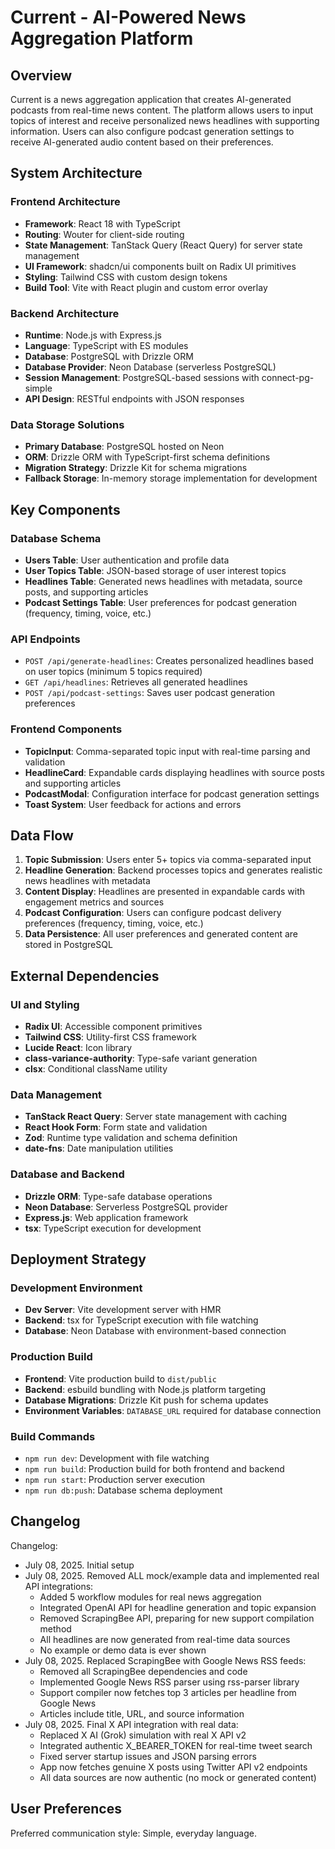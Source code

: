 # Current - AI-Powered News Aggregation Platform

## Overview

Current is a news aggregation application that creates AI-generated podcasts from real-time news content. The platform allows users to input topics of interest and receive personalized news headlines with supporting information. Users can also configure podcast generation settings to receive AI-generated audio content based on their preferences.

## System Architecture

### Frontend Architecture
- **Framework**: React 18 with TypeScript
- **Routing**: Wouter for client-side routing
- **State Management**: TanStack Query (React Query) for server state management
- **UI Framework**: shadcn/ui components built on Radix UI primitives
- **Styling**: Tailwind CSS with custom design tokens
- **Build Tool**: Vite with React plugin and custom error overlay

### Backend Architecture
- **Runtime**: Node.js with Express.js
- **Language**: TypeScript with ES modules
- **Database**: PostgreSQL with Drizzle ORM
- **Database Provider**: Neon Database (serverless PostgreSQL)
- **Session Management**: PostgreSQL-based sessions with connect-pg-simple
- **API Design**: RESTful endpoints with JSON responses

### Data Storage Solutions
- **Primary Database**: PostgreSQL hosted on Neon
- **ORM**: Drizzle ORM with TypeScript-first schema definitions
- **Migration Strategy**: Drizzle Kit for schema migrations
- **Fallback Storage**: In-memory storage implementation for development

## Key Components

### Database Schema
- **Users Table**: User authentication and profile data
- **User Topics Table**: JSON-based storage of user interest topics
- **Headlines Table**: Generated news headlines with metadata, source posts, and supporting articles
- **Podcast Settings Table**: User preferences for podcast generation (frequency, timing, voice, etc.)

### API Endpoints
- `POST /api/generate-headlines`: Creates personalized headlines based on user topics (minimum 5 topics required)
- `GET /api/headlines`: Retrieves all generated headlines
- `POST /api/podcast-settings`: Saves user podcast generation preferences

### Frontend Components
- **TopicInput**: Comma-separated topic input with real-time parsing and validation
- **HeadlineCard**: Expandable cards displaying headlines with source posts and supporting articles
- **PodcastModal**: Configuration interface for podcast generation settings
- **Toast System**: User feedback for actions and errors

## Data Flow

1. **Topic Submission**: Users enter 5+ topics via comma-separated input
2. **Headline Generation**: Backend processes topics and generates realistic news headlines with metadata
3. **Content Display**: Headlines are presented in expandable cards with engagement metrics and sources
4. **Podcast Configuration**: Users can configure podcast delivery preferences (frequency, timing, voice, etc.)
5. **Data Persistence**: All user preferences and generated content are stored in PostgreSQL

## External Dependencies

### UI and Styling
- **Radix UI**: Accessible component primitives
- **Tailwind CSS**: Utility-first CSS framework
- **Lucide React**: Icon library
- **class-variance-authority**: Type-safe variant generation
- **clsx**: Conditional className utility

### Data Management
- **TanStack React Query**: Server state management with caching
- **React Hook Form**: Form state and validation
- **Zod**: Runtime type validation and schema definition
- **date-fns**: Date manipulation utilities

### Database and Backend
- **Drizzle ORM**: Type-safe database operations
- **Neon Database**: Serverless PostgreSQL provider
- **Express.js**: Web application framework
- **tsx**: TypeScript execution for development

## Deployment Strategy

### Development Environment
- **Dev Server**: Vite development server with HMR
- **Backend**: tsx for TypeScript execution with file watching
- **Database**: Neon Database with environment-based connection

### Production Build
- **Frontend**: Vite production build to `dist/public`
- **Backend**: esbuild bundling with Node.js platform targeting
- **Database Migrations**: Drizzle Kit push for schema updates
- **Environment Variables**: `DATABASE_URL` required for database connection

### Build Commands
- `npm run dev`: Development with file watching
- `npm run build`: Production build for both frontend and backend
- `npm run start`: Production server execution
- `npm run db:push`: Database schema deployment

## Changelog

Changelog:
- July 08, 2025. Initial setup
- July 08, 2025. Removed ALL mock/example data and implemented real API integrations:
  - Added 5 workflow modules for real news aggregation
  - Integrated OpenAI API for headline generation and topic expansion
  - Removed ScrapingBee API, preparing for new support compilation method
  - All headlines are now generated from real-time data sources
  - No example or demo data is ever shown
- July 08, 2025. Replaced ScrapingBee with Google News RSS feeds:
  - Removed all ScrapingBee dependencies and code
  - Implemented Google News RSS parser using rss-parser library
  - Support compiler now fetches top 3 articles per headline from Google News
  - Articles include title, URL, and source information
- July 08, 2025. Final X API integration with real data:
  - Replaced X AI (Grok) simulation with real X API v2
  - Integrated authentic X_BEARER_TOKEN for real-time tweet search
  - Fixed server startup issues and JSON parsing errors
  - App now fetches genuine X posts using Twitter API v2 endpoints
  - All data sources are now authentic (no mock or generated content)

## User Preferences

Preferred communication style: Simple, everyday language.